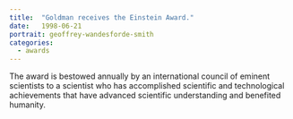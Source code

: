 ```yaml
---
title:  "Goldman receives the Einstein Award."
date:   1998-06-21
portrait: geoffrey-wandesforde-smith
categories:
  - awards
---
```


The award is bestowed annually by an international council of eminent scientists to a scientist who has accomplished scientific and technological achievements that have advanced scientific understanding and benefited humanity.
